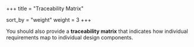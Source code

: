 +++
title = "Traceability Matrix"

sort_by = "weight"
weight = 3
+++

You should also provide a **traceability matrix** that indicates how
individual requirements map to individual design components.